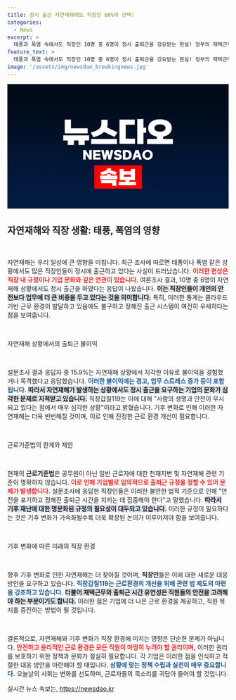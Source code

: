 ```yaml
---
title: 정시 출근 자연재해에도 직장인 60%의 선택!
categories:
  - News
excerpt: >
  태풍과 폭염 속에서도 직장인 10명 중 6명이 정시 출퇴근을 강요받는 현실! 정부의 재택근무 권고에도 불구하고, 노동자 안전을 위한 명문화된 규정이 절실합니다. 클릭해 상황을 자세히 알아보세요!
feature_text: >
  태풍과 폭염 속에서도 직장인 10명 중 6명이 정시 출퇴근을 강요받는 현실! 정부의 재택근무 권고에도 불구하고, 노동자 안전을 위한 명문화된 규정이 절실합니다. 클릭해 상황을 자세히 알아보세요!
image: '/assets/img/newsdao_breakingnews.jpg'
---
```


<p><img src="/assets/img/newsdao_breakingnews.jpg" alt="ranknews 속보" /></p>

<h2 data-ke-size="size26">자연재해와 직장 생활: 태풍, 폭염의 영향</h2>

<p data-ke-size="size16">&nbsp;</p>

<p>자연재해는 우리 일상에 큰 영향을 미칩니다. 최근 조사에 따르면 태풍이나 폭염 같은 상황에서도 많은 직장인들이 정시에 출근하고 있다는 사실이 드러났습니다. <b><span style="color: #ee2323;">이러한 현상은 직장 내 규정이나 기업 문화와 깊은 연관이 있습니다.</span></b> 여론조사 결과, 10명 중 6명이 자연재해 상황에서도 정시 출근을 하였다는 응답이 나왔습니다. <b><span style="background-color: #21538527;">이는 직장인들이 개인의 안전보다 업무에 더 큰 비중을 두고 있다는 것을 의미합니다.</span></b> 특히, 이러한 통계는 클라우드 기반 근무 환경이 발달하고 있음에도 불구하고 정해진 출근 시스템이 여전히 우세하다는 점을 보여줍니다.</p>

<p data-ke-size="size16">&nbsp;</p>

<p>자연재해 상황에서의 출퇴근 불이익</p>

<p data-ke-size="size16">&nbsp;</p>

<p>설문조사 결과 응답자 중 15.9%는 자연재해 상황에서 지각한 이유로 불이익을 경험했거나 목격했다고 응답했습니다. <b><span style="color: #1a5490;">이러한 불이익에는 경고, 업무 스트레스 증가 등이 포함됩니다.</span></b> <b><span style="background-color: #21538527;">따라서 자연재해가 발생하는 상황에서도 정시 출근을 요구하는 기업의 문화가 심각한 문제로 지적받고 있습니다.</span></b> 직장갑질119는 이에 대해 "사람의 생명과 안전이 무시되고 있다는 점에서 매우 심각한 상황"이라고 밝혔습니다. 기후 변화로 인해 이러한 자연재해는 더욱 빈번해질 것이며, 이로 인해 진정한 근로 환경 개선이 필요합니다.</p>

<p data-ke-size="size16">&nbsp;</p>

<p>근로기준법의 한계와 제안</p>

<p data-ke-size="size16">&nbsp;</p>

<p>현재의 <b>근로기준법</b>은 공무원이 아닌 일반 근로자에 대한 천재지변 및 자연재해 관련 기준이 명확하지 않습니다. <b><span style="color: #ee2323;">이로 인해 기업별로 임의적으로 출퇴근 규정을 정할 수 있어 문제가 발생합니다.</span></b> 설문조사에 응답한 직장인들은 이러한 불안한 법적 기준으로 인해 "안전을 포기하고 정해진 출퇴근 시간을 지키는 데 집중해야 한다"고 말했습니다. <b><span style="background-color: #21538527;">따라서 기후 재난에 대한 명문화된 규정의 필요성이 대두되고 있습니다.</span></b> 이러한 규정이 필요하다는 것은 기후 변화가 가속화될수록 더욱 확장된 논의가 이루어져야 함을 보여줍니다.</p>

<p data-ke-size="size16">&nbsp;</p>

<p>기후 변화에 따른 미래의 직장 환경</p>

<p data-ke-size="size16">&nbsp;</p>

<p>향후 기후 변화로 인한 자연재해는 더 잦아질 것이며, <b>직장인</b>들은 이에 대한 새로운 대응 방안을 요구하고 있습니다. <b><span style="color: #1a5490;">직장갑질119는 근로환경의 개선을 위해 관련 법 제도의 마련을 강조하고 있습니다.</span></b> <b><span style="background-color: #21538527;">더불어 재택근무와 출퇴근 시간 유연성은 직원들의 안전을 고려해야 하는 부분이기도 합니다.</span></b> 이러한 점은 기업에 더 나은 근로 환경을 제공하고, 직원 복지를 증진하는 방법이 될 것입니다.</p>

<p data-ke-size="size16">&nbsp;</p>

<p>결론적으로, 자연재해와 기후 변화가 직장 환경에 미치는 영향은 단순한 문제가 아닙니다. <b><span style="color: #ee2323;">안전하고 윤리적인 근로 환경은 모든 직원이 마땅히 누려야 할 권리이며,<span></b> 이러한 권리를 보호하기 위한 정책과 문화가 절실히 필요합니다. 각 기업은 이러한 점을 인식하고 적절한 대응 방안을 마련해야 할 때입니다. <b><span style="color: #1a5490;">상황에 맞는 정책 수립과 실천이 매우 중요합니다.</span></b> 오늘날의 사회는 변화를 선도하며, 근로자들의 목소리를 귀담아 들어야 할 것입니다.</p>
실시간 뉴스 속보는, <a href="https://newsdao.kr" rel="dofollow">https://newsdao.kr</a>


